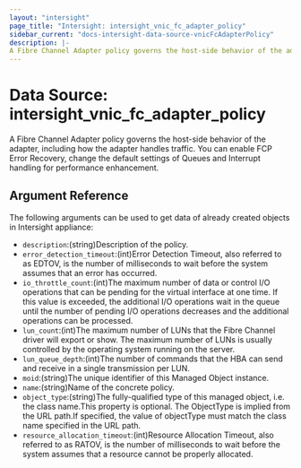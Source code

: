 ```yaml
---
layout: "intersight"
page_title: "Intersight: intersight_vnic_fc_adapter_policy"
sidebar_current: "docs-intersight-data-source-vnicFcAdapterPolicy"
description: |-
A Fibre Channel Adapter policy governs the host-side behavior of the adapter, including how the adapter handles traffic. You can enable FCP Error Recovery, change the default settings of Queues and Interrupt handling for performance enhancement.
---
```


# Data Source: intersight_vnic_fc_adapter_policy
A Fibre Channel Adapter policy governs the host-side behavior of the adapter, including how the adapter handles traffic. You can enable FCP Error Recovery, change the default settings of Queues and Interrupt handling for performance enhancement.
## Argument Reference
The following arguments can be used to get data of already created objects in Intersight appliance:
* `description`:(string)Description of the policy.
* `error_detection_timeout`:(int)Error Detection Timeout, also referred to as EDTOV, is the number of milliseconds to wait before the system assumes that an error has occurred.
* `io_throttle_count`:(int)The maximum number of data or control I/O operations that can be pending for the virtual interface at one time. If this value is exceeded, the additional I/O operations wait in the queue until the number of pending I/O operations decreases and the additional operations can be processed.
* `lun_count`:(int)The maximum number of LUNs that the Fibre Channel driver will export or show. The maximum number of LUNs is usually controlled by the operating system running on the server.
* `lun_queue_depth`:(int)The number of commands that the HBA can send and receive in a single transmission per LUN.
* `moid`:(string)The unique identifier of this Managed Object instance.
* `name`:(string)Name of the concrete policy.
* `object_type`:(string)The fully-qualified type of this managed object, i.e. the class name.This property is optional. The ObjectType is implied from the URL path.If specified, the value of objectType must match the class name specified in the URL path.
* `resource_allocation_timeout`:(int)Resource Allocation Timeout, also referred to as RATOV, is the number of milliseconds to wait before the system assumes that a resource cannot be properly allocated.
